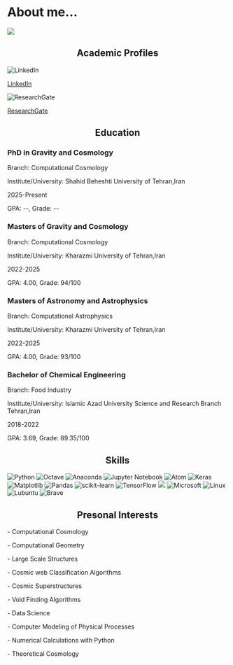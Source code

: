 # About me...

<img align="center" src="https://github.com/parsa-ghafour/parsa-ghafour/assets/139039835/17a210f3-b409-456e-bc1d-4c1e20b63a56">
<h2 align="center">Academic Profiles</h2>

![LinkedIn](https://img.shields.io/badge/linkedin-%230077B5.svg?style=for-the-badge&logo=linkedin&logoColor=white)  <p>[LinkedIn](linkedin.com/in/parsa-ghafour)</p>
![ResearchGate](https://img.shields.io/badge/ResearchGate-00CCBB?style=for-the-badge&logo=ResearchGate&logoColor=white)  <p>[ResearchGate](https://www.researchgate.net/profile/Parsa-Ghafour-2)</p>
<h2 align="center">Education</h2>
<h3>PhD in Gravity and Cosmology</h3>
<p>Branch: Computational Cosmology</p>
<p>Institute/University: Shahid Beheshti University of Tehran,Iran</p>
<p>2025-Present</p>
<p>GPA: --, Grade: -- </p>
<h3>Masters of Gravity and Cosmology</h3>
<p>Branch: Computational Cosmology</p>
<p>Institute/University: Kharazmi University of Tehran,Iran</p>
<p>2022-2025</p>
<p>GPA: 4.00, Grade: 94/100 </p>
<h3>Masters of Astronomy and Astrophysics</h3>
<p>Branch: Computational Astrophysics</p>
<p>Institute/University: Kharazmi University of Tehran,Iran</p>
<p>2022-2025</p>
<p>GPA: 4.00, Grade: 93/100 </p>
<h3>Bachelor of Chemical Engineering</h3>
<p>Branch: Food Industry</p>
<p>Institute/University: Islamic Azad University Science and Research Branch Tehran,Iran</p>
<p>2018-2022</p>
<p>GPA: 3.69, Grade: 89.35/100 </p>
<h2 align="center">Skills</h2>

![Python](https://img.shields.io/badge/python-3670A0?style=for-the-badge&logo=python&logoColor=ffdd54) ![Octave](https://img.shields.io/badge/OCTAVE-darkblue?style=for-the-badge&logo=octave&logoColor=fcd683) ![Anaconda](https://img.shields.io/badge/Anaconda-%2344A833.svg?style=for-the-badge&logo=anaconda&logoColor=white) ![Jupyter Notebook](https://img.shields.io/badge/jupyter-%23FA0F00.svg?style=for-the-badge&logo=jupyter&logoColor=white) ![Atom](https://img.shields.io/badge/Atom-%2366595C.svg?style=for-the-badge&logo=atom&logoColor=white) ![Keras](https://img.shields.io/badge/Keras-%23D00000.svg?style=for-the-badge&logo=Keras&logoColor=white) ![Matplotlib](https://img.shields.io/badge/Matplotlib-%23ffffff.svg?style=for-the-badge&logo=Matplotlib&logoColor=black) ![Pandas](https://img.shields.io/badge/pandas-%23150458.svg?style=for-the-badge&logo=pandas&logoColor=white) ![scikit-learn](https://img.shields.io/badge/scikit--learn-%23F7931E.svg?style=for-the-badge&logo=scikit-learn&logoColor=white) ![TensorFlow](https://img.shields.io/badge/TensorFlow-%23FF6F00.svg?style=for-the-badge&logo=TensorFlow&logoColor=white) <img src="https://img.shields.io/badge/numpy%20-%23013243.svg?&style=for-the-badge&logo=numpy&logoColor=white" /> ![Microsoft](https://img.shields.io/badge/Microsoft-0078D4?style=for-the-badge&logo=microsoft&logoColor=white) ![Linux](https://img.shields.io/badge/Linux-FCC624?style=for-the-badge&logo=linux&logoColor=black) ![Lubuntu](https://img.shields.io/badge/-Lubuntu-%230065C2?style=for-the-badge&logo=lubuntu&logoColor=white) ![Brave](https://a11ybadges.com/badge?logo=brave)
<h2 align="center">Presonal Interests</h2>
<p>- Computational Cosmology</p>
<p>- Computational Geometry</p>
<p>- Large Scale Structures</p>
<p>- Cosmic web Classification Algorithms</p>
<p>- Cosmic Superstructures</p>
<p>- Void Finding Algorithms</p>
<p>- Data Science</p>
<p>- Computer Modeling of Physical Processes</p>
<p>- Numerical Calculations with Python</p>
<p>- Theoretical Cosmology</p>

